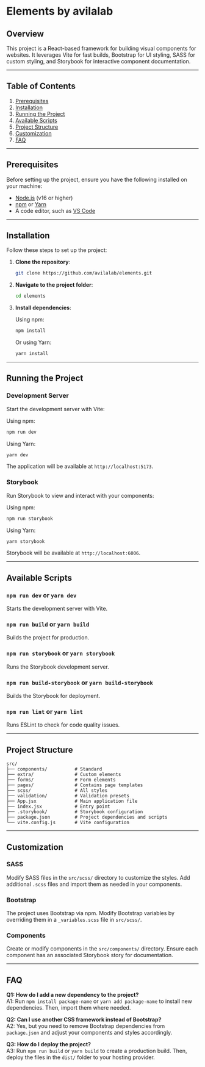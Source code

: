 # Elements by avilalab

## Overview

This project is a React-based framework for building visual components for websites. It leverages Vite for fast builds, Bootstrap for UI styling, SASS for custom styling, and Storybook for interactive component documentation.

---

## Table of Contents

1. [Prerequisites](#prerequisites)
2. [Installation](#installation)
3. [Running the Project](#running-the-project)
4. [Available Scripts](#available-scripts)
5. [Project Structure](#project-structure)
6. [Customization](#customization)
7. [FAQ](#faq)

---

## Prerequisites

Before setting up the project, ensure you have the following installed on your machine:

- [Node.js](https://nodejs.org/) (v16 or higher)
- [npm](https://www.npmjs.com/) or [Yarn](https://yarnpkg.com/)
- A code editor, such as [VS Code](https://code.visualstudio.com/)

---

## Installation

Follow these steps to set up the project:

1. **Clone the repository**:

   ```bash
   git clone https://github.com/avilalab/elements.git
   ```

2. **Navigate to the project folder**:

   ```bash
   cd elements
   ```

3. **Install dependencies**:

   Using npm:

   ```bash
   npm install
   ```

   Or using Yarn:

   ```bash
   yarn install
   ```

---

## Running the Project

### Development Server

Start the development server with Vite:

Using npm:

```bash
npm run dev
```

Using Yarn:

```bash
yarn dev
```

The application will be available at `http://localhost:5173`.

### Storybook

Run Storybook to view and interact with your components:

Using npm:

```bash
npm run storybook
```

Using Yarn:

```bash
yarn storybook
```

Storybook will be available at `http://localhost:6006`.

---

## Available Scripts

### `npm run dev` or `yarn dev`
Starts the development server with Vite.

### `npm run build` or `yarn build`
Builds the project for production.

### `npm run storybook` or `yarn storybook`
Runs the Storybook development server.

### `npm run build-storybook` or `yarn build-storybook`
Builds the Storybook for deployment.

### `npm run lint` or `yarn lint`
Runs ESLint to check for code quality issues.

---

## Project Structure

```
src/
├── components/          # Standard
├── extra/               # Custom elements
├── forms/               # Form elements
├── pages/               # Contains page templates
├── scss/                # All styles
├── validation/          # Validation presets
├── App.jsx              # Main application file
├── index.jsx            # Entry point
├── .storybook/          # Storybook configuration
├── package.json         # Project dependencies and scripts
└── vite.config.js       # Vite configuration
```

---

## Customization

### SASS

Modify SASS files in the `src/scss/` directory to customize the styles. Add additional `.scss` files and import them as needed in your components.

### Bootstrap

The project uses Bootstrap via npm. Modify Bootstrap variables by overriding them in a `_variables.scss` file in `src/scss/`.

### Components

Create or modify components in the `src/components/` directory. Ensure each component has an associated Storybook story for documentation.

---

## FAQ

**Q1: How do I add a new dependency to the project?**  
A1: Run `npm install package-name` or `yarn add package-name` to install new dependencies. Then, import them where needed.

**Q2: Can I use another CSS framework instead of Bootstrap?**  
A2: Yes, but you need to remove Bootstrap dependencies from `package.json` and adjust your components and styles accordingly.

**Q3: How do I deploy the project?**  
A3: Run `npm run build` or `yarn build` to create a production build. Then, deploy the files in the `dist/` folder to your hosting provider.
